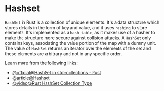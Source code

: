 # Hashset

`HashSet` in Rust is a collection of unique elements. It's a data structure which stores details in the form of key and value, and it uses `hashing` to store elements. It's implemented as a `hash table`, as it makes use of a hasher to make the structure more secure against collision attacks. A `HashSet` only contains keys, associating the value portion of the map with a dummy unit. The value of `HashSet` returns an iterator over the elements of the set and these elements are arbitrary and not in any specific order.

Learn more from the following links:

- [@official@HashSet in std::collections - Rust](https://doc.rust-lang.org/std/collections/struct.HashSet.html)
- [@article@Hashset](https://doc.rust-lang.org/rust-by-example/std/hash/hashset.html)
- [@video@Rust HashSet Collection Type](https://www.youtube.com/watch?v=KYw3Lnf0nSY&t=1440s)
